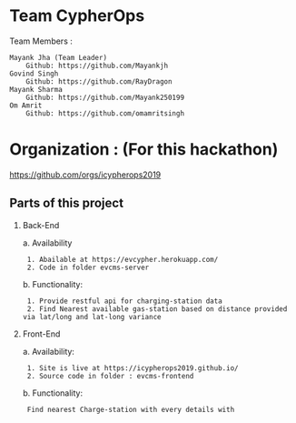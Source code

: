 # Team CypherOps 
Team Members :

    Mayank Jha (Team Leader)
        Github: https://github.com/Mayankjh
    Govind Singh
        Github: https://github.com/RayDragon
    Mayank Sharma
        Github: https://github.com/Mayank250199
    Om Amrit
        Github: https://github.com/omamritsingh

# Organization : (For this hackathon) 
https://github.com/orgs/icypherops2019

## Parts of this project

1. Back-End

    a. Availability
        
        1. Abailable at https://evcypher.herokuapp.com/
        2. Code in folder evcms-server

    b. Functionality:

        1. Provide restful api for charging-station data
        2. Find Nearest available gas-station based on distance provided via lat/long and lat-long variance 


2. Front-End
    
    a. Availability:

        1. Site is live at https://icypherops2019.github.io/
        2. Source code in folder : evcms-frontend

    b. Functionality:

        Find nearest Charge-station with every details with 
    
